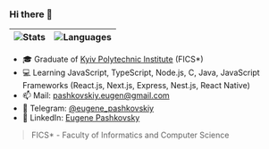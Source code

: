 ### Hi there 👋
|![Stats](https://github-readme-stats.vercel.app/api?username=Secret333Boy&show_icons=true&count_private=true&theme=tokyonight&include_all_commits=true) | ![Languages](https://github-readme-stats.vercel.app/api/top-langs/?username=Secret333Boy&hide=html,css,dockerfile,scss&count_private=true&theme=tokyonight&layout=compact)|
| ------------- | ------------- |
- 🎓 Graduate of [Kyiv Polytechnic Institute](https://en.wikipedia.org/wiki/Igor_Sikorsky_Kyiv_Polytechnic_Institute) (FICS*)
- 💻 Learning JavaScript, TypeScript, Node.js, C, Java, JavaScript Frameworks (React.js, Next.js, Express, Nest.js, React Native)
- 📫 Mail: pashkovskiy.eugen@gmail.com
- 💬 Telegram: [@eugene_pashkovskiy](https://t.me/eugene_pashkovskiy)
- 👥 LinkedIn: [Eugene Pashkovsky](https://www.linkedin.com/in/eugene-pashkovsky-6954b0244/)


> FICS* - Faculty of Informatics and Computer Science
<!--
**Secret333Boy/secret333boy** is a ✨ _special_ ✨ repository because its `README.md` (this file) appears on your GitHub profile.

Here are some ideas to get you started:

- 🔭 I’m currently working on ...
- 🌱 I’m currently learning ...
- 👯 I’m looking to collaborate on ...
- 🤔 I’m looking for help with ...
- 💬 Ask me about ...
- 📫 How to reach me: ...
- 😄 Pronouns: ...
- ⚡ Fun fact: ...
-->
